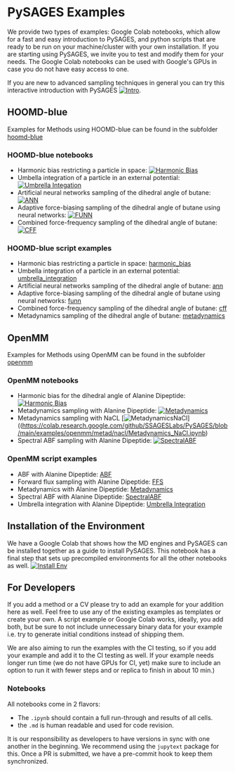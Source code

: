 # PySAGES Examples

We provide two types of examples: Google Colab notebooks, which allow for a fast and easy introduction to PySAGES,
and python scripts that are ready to be run on your machine/cluster with your own installation.
If you are starting using PySAGES, we invite you to test and modify them for your needs.
The Google Colab notebooks can be used with Google's GPUs in case you do not have easy access to one.

If you are new to advanced sampling techniques in general you can try this interactive introduction with PySAGES [![Intro](https://colab.research.google.com/assets/colab-badge.svg)](https://colab.research.google.com/github/SSAGESLabs/PySAGES/blob/main/examples/Advanced_Sampling_Introduction.ipynb).

## HOOMD-blue

Examples for Methods using HOOMD-blue can be found in the subfolder [hoomd-blue](hoomd-blue)

### HOOMD-blue notebooks

- Harmonic bias restricting a particle in space: [![Harmonic Bias](https://colab.research.google.com/assets/colab-badge.svg)](https://colab.research.google.com/github/SSAGESLabs/PySAGES/blob/main/examples/hoomd-blue/harmonic_bias/Harmonic_Bias.ipynb)
- Umbella integration of a particle in an external potential: [![Umbrella Integation](https://colab.research.google.com/assets/colab-badge.svg)](https://colab.research.google.com/github/SSAGESLabs/PySAGES/blob/main/examples/hoomd-blue/umbrella_integration/Umbrella_Integration.ipynb)
- Artificial neural networks sampling of the dihedral angle of butane: [![ANN](https://colab.research.google.com/assets/colab-badge.svg)](https://colab.research.google.com/github/SSAGESLabs/PySAGES/blob/main/examples/hoomd-blue/ann/Butane_ANN.ipynb)
- Adaptive force-biasing sampling of the dihedral angle of butane using neural networks: [![FUNN](https://colab.research.google.com/assets/colab-badge.svg)](https://colab.research.google.com/github/SSAGESLabs/PySAGES/blob/main/examples/hoomd-blue/funn/Butane_FUNN.ipynb)
- Combined force-frequency sampling of the dihedral angle of butane: [![CFF](https://colab.research.google.com/assets/colab-badge.svg)](https://colab.research.google.com/github/SSAGESLabs/PySAGES/blob/main/examples/hoomd-blue/cff/Butane_CFF.ipynb)

### HOOMD-blue script examples

- Harmonic bias restricting a particle in space: [harmonic_bias](hoomd-blue/harmonic_bias)
- Umbella integration of a particle in an external potential: [umbrella_integration](hoomd-blue/umbrella_integration)
- Artificial neural networks sampling of the dihedral angle of butane: [ann](hoomd-blue/ann/butane_ann.py)
- Adaptive force-biasing sampling of the dihedral angle of butane using neural networks: [funn](hoomd-blue/funn/butane.py)
- Combined force-frequency sampling of the dihedral angle of butane: [cff](hoomd-blue/cff/butane.py)
- Metadynamics sampling of the dihedral angle of butane: [metadynamics](hoomd-blue/metad/butane.py)

## OpenMM

Examples for Methods using OpenMM can be found in the subfolder [openmm](openmm)

### OpenMM notebooks

- Harmonic bias for the dihedral angle of Alanine Dipeptide: [![Harmonic Bias](https://colab.research.google.com/assets/colab-badge.svg)](https://colab.research.google.com/github/SSAGESLabs/PySAGES/blob/main/examples/openmm/Harmonic_Bias.ipynb)
- Metadynamics sampling with Alanine Dipeptide: [![Metadynamics](https://colab.research.google.com/assets/colab-badge.svg)](https://colab.research.google.com/github/SSAGESLabs/PySAGES/blob/main/examples/openmm/metad/Metadynamics-ADP.ipynb)
- Metadynamics sampling with NaCL [![MetadynamicsNaCl](https://colab.research.google.com/assets/colab-badge.svg)]((https://colab.research.google.com/github/SSAGESLabs/PySAGES/blob/main/examples/openmm/metad/nacl/Metadynamics_NaCl.ipynb)
- Spectral ABF sampling with Alanine Dipeptide: [![SpectralABF](https://colab.research.google.com/assets/colab-badge.svg)](https://colab.research.google.com/github/SSAGESLabs/PySAGES/blob/main/examples/openmm/spectral_abf/ADP_SpectralABF.ipynb)

### OpenMM script examples

- ABF with Alanine Dipeptide: [ABF](openmm/abf/alanine-dipeptide_openmm.py)
- Forward flux sampling with Alanine Dipeptide: [FFS](openmm/forward_flux_sampling.py)
- Metadynamics with Alanine Dipeptide: [Metadynamics](openmm/metad/alanine-dipeptide.py)
- Spectral ABF with Alanine Dipeptide: [SpectralABF](openmm/spectral_abf/alanine-dipeptide.py)
- Umbrella integration with Alanine Dipeptide: [Umbrella Integration](openmm/umbrella_integration/integration.py)

## Installation of the Environment

We have a Google Colab that shows how the MD engines and PySAGES can be installed together as a guide to install PySAGES.
This notebook has a final step that sets up precompiled environments for all the other notebooks as well.
[![Install Env](https://colab.research.google.com/assets/colab-badge.svg)](https://colab.research.google.com/github/SSAGESLabs/PySAGES/blob/main/examples/Install_PySAGES_Environment.ipynb)

## For Developers

If you add a method or a CV please try to add an example for your addition here as well.
Feel free to use any of the existing examples as templates or create your own. A script example or Google Colab works, ideally, you add both, but be sure to not include unnecessary binary data for your example i.e. try to generate initial conditions instead of shipping them.

We are also aiming to run the examples with the CI testing, so if you add your example and add it to the CI testing as well. If your example needs longer run time (we do not have GPUs for CI, yet) make sure to include an option to run it with fewer steps and or replica to finish in about 10 min.)

### Notebooks

All notebooks come in 2 flavors:

- The `.ipynb` should contain a full run-through and results of all cells.
- the `.md` is human readable and used for code revision.

It is our responsibility as developers to have versions in sync with one another in the beginning.
We recommend using the `jupytext` package for this. Once a PR is submitted, we have a pre-commit hook to keep them synchronized.
